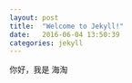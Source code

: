 ```yaml
---
layout: post
title:  "Welcome to Jekyll!"
date:   2016-06-04 13:50:39
categories: jekyll
---
```

你好，我是 海淘 
